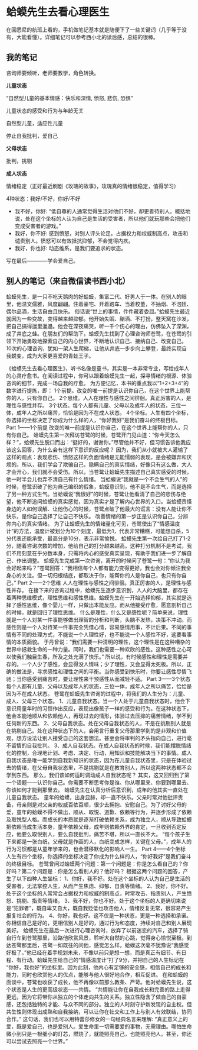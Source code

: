 # 蛤蟆先生去看心理医生

在回悉尼的航班上看的，手机做笔记基本就是随便下了一些关键词（几乎等于没有，大能看懂）。详细笔记可以参考西小北的读后感，总结的很棒。

## 我的笔记

咨询师要倾听，老师要教学，角色转换。

**儿童状态**

“自然型儿童的基本情感：快乐和深情, 愤怒, 悲伤, 恐惧”

儿童状态的感受和行为与年龄无关

自然型儿童，适应性儿童

停止自我批判，爱自己

**父母状态**

批判，挑剔

**成人状态**

情绪稳定（正好最近刷剧《玫瑰的故事》，玫瑰真的情绪很稳定，值得学习）

4种状态：我好/不好，你好/不好

- 我不好，你好: “低自尊的人通常觉得生活对他们不好，却更善待别人。概括地说，处在这个坐标的人认为自己是生活的受害者，所以他们就玩那些会把他们变成受害者的游戏。”
- 我好，你不好: 感到愤怒，对别人评头论足。占据权力和权威制高点，攻击和谴责别人。愤怒可以有效抵抗抑郁，不会觉得内疚。
- 我好，你也好: 动态维系，是我们要追求的状态。

写在最后————学会爱自己。

## 别人的笔记（来自微信读书西小北）

蛤蟆先生，是一只不吃天鹅肉的好蛤蟆，集富二代、好男人于一体。在别人的眼里，他温文儒雅，风度翩翩。住着豪宅、开着跑车、当着校董，不抽烟、不泡妞、偶尔品酒，生活自由且快乐。
俗话说“世上的事情，件件藏着委屈。”蛤蟆先生最近就因为一些变故，变得越来越抑郁。他开始失眠、酗酒、不打扮，整天窝在沙发，把自己搞得邋里邋遢。他会在深夜痛哭，听一千个伤心的理由，仿佛坠入了深渊，成了井底之蛙。在朋友们的帮助下，蛤蟆先生找到了心理咨询师苍鹭，在苍鹭的引领下开始勇敢地探索自己的内心世界，不断地认识自己、接纳自己、改变自己。10次的心理咨询，犹如一架人生爬梯，让他从井底一步步向上攀登，最终实现自我蜕变，成为大家更喜爱的青蛙王子。

《蛤蟆先生去看心理医生》，听书名像是童书，其实是一本非常专业，写给成年人的心灵疗愈书。在阅读过程中，你可以跟着蛤蟆先生一起，探寻情绪的根源、体验咨询的细节，完成一场自我的疗愈。
为方便记忆，本书的重点我以“1+2+3+4”的数字进行提炼，即：
1个前提。改变的唯一前提是认识你自己，在这个世界上能帮你的人，只有你自己。
2个思维。人人在理性与感性之间徘徊。真正厉害的人，是理性与感性并存。
3个状态。每个人都有儿童、父母以及成年人的状态，三位一体，成年人之所以痛苦，恰恰是因为不在成人状态。
4个坐标。人生有四个坐标，你选择的坐标决定了你成为什么样的人，“你好我好”是我们奋斗的终极目标。
Part 1——1个前提
改变的唯一前提是认识你自己，在这个世界上能帮你的人，只有你自己。
蛤蟆先生第一次拜访苍鹭的时候，苍鹭开门见山道：“你今天怎么样？”，蛤蟆先生脱口而出：“挺好的，谢谢你。”尽管他并不好，但习惯告诉他我应该这么回答，为什么会有这样下意识的反应呢？
因为，我们从小就被大人灌输了这样的观点：表现悲伤、愤怒这样的负面情绪是无能懦弱的表现，是会被嫌弃和厌烦的。所以，我们学会了欺骗自己，隐瞒自己的真实情绪，好像只有这么做，大人才会开心，我们就不会受伤。所以，当苍鹭让蛤蟆先生描述自己真实感受的时候，他一时半会儿也弄不清自己有什么情绪。
当蛤蟆说“我就是一个不会生气的人”的时候，苍鹭识破了他为自己编织的假象，蛤蟆意识到，他不是不会生气，而是选择了另一种方式生气。当蛤蟆说“我很好”的时候，苍鹭让他看清了自己的悲伤与绝望，他不断追问蛤蟆的真实感觉，因为真实才是了解内心世界的入口。当蛤蟆责怪身边的人如何误解、让他伤心的时候，苍鹭点破了他最大的谎言：没有人能让你不快乐，是你自己选择了让自己不快乐。
改善情绪的第一步正是认识你自己，分辨你内心的真实情绪。
为了让蛤蟆先生的情绪量化可见，苍鹭使出了“情感温度计”的方法，温度计被划分为10个刻度，最低为1，代表非常糟糕，可能想自杀，5分代表还能承受，最高分是10分，表示非常愉悦。
蛤蟆先生第一次给自己打了1-2分，随着咨询次数的增加，他给自己的打分越来越高。这种打分机制不是考试，我们不用刻意在乎分数本身，只需将内心的感受真实呈现，有助于我们进一步了解自己、作出调整。
蛤蟆先生完成第一次咨询，离开的时候问了苍鹭一句：“你认为我会好起来吗？”苍鹭回答：“我相信每个人都有能力变得更好，我也会对你倾注我全身心的关注。但一切归根结底，都取决于你，能帮你的人是你自己，也只有你自己。”
Part 2——2个思维
人人在理性与感性之间徘徊。真正厉害的人，是理性与感性并存。
在接下来的咨询过程中，蛤蟆先生逐步意识到，人人的大脑里，都存在着两种思维模式，理性思维和感性思维。蛤蟆先生在一开始选择抑郁，其实就是选择了感性思维，像个婴儿一样，只做出本能反应。而从他接受疗愈，愿意剖析自己的时候，就是回归了理性思维。
什么是理性，什么又是感性呢？简单来说，理性就是一个人对某一件事能够做出理智的分析和判断，头脑不发热，决策不冲动。而感性则是一个人对待某一件事完全凭借心情，容易感情用事，不计后果。不同的事情有不同的处理方式，不能说一个人理性好，也不能说一个人感性不好，这要看事情的本质面貌。
于丹曾说：“我们需要一种清明的理性，这个理性是在这种嘈杂的世界中拯救生命的一种力量。同时，我们也需要一种欢欣的感性。这种感性之心可以使我们触目生春，所及之处充满了快乐。”
所以说，有时候感性和理性是需要并存的。一个人少了感性，会显得没人情味；少了理性，又会显得太死板。所以，正确的做法是，寻求感性和理性之间的平衡。当你感受到快乐时，你要让感性尽情飞驰；当你感受到痛苦时，要让理性来干预感性从而减轻不适。
Part 3——3个状态
每个人都有儿童、父母以及成年人的状态，三位一体，成年人之所以痛苦，恰恰是因为不在成人状态。
苍鹭在蛤蟆先生咨询的过程中，将我们的人生分为：儿童、成人、父母三个状态。
1、儿童自我状态。当一个人处于儿童自我状态时，他会下意识用童年时的习惯作出反应，表现出像孩子一样的感受和行为。在这种状态下，他会本能地顺从和依赖他人，再现过去的情形，体验过去压抑的痛苦情绪，学不到任何新的东西。
2、父母自我状态。处在父母自我状态的人，不是在挑剔别人就是在挑剔自己。处在这种状态下的人，会用言行重复父母那里学到的是非观和价值观，想方设法让别人接受自己的这套想法。甚至会将审判的矛头指向自己，进行毫不留情的自我批判。
3、成人自我状态。在成人自我状态的时候，我们能摆脱情绪化的控制，合理地计划、考虑、决定、行动，用知识和技能解决当下的事情。成人自我状态是唯一能学到自我新知识的状态，因为在儿童自我状态里，只是在体验过去的情绪，在父母自我状态里，不是挑剔就是在教育别人，所以这两种状态都不会学到东西。
那么，我们该如何适时调动成人自我状态呢？
其实，这又回归到了第一个话题——认识你自己。你需要不断思考你是谁、你从哪里来、你要到哪里去、你该如何才能到那里去。
蛤蟆先生在认真分析后意识到，成年的他其实一直处在儿童自我状态。
童年的蛤蟆，出身显赫，却一直不快乐。父亲时常对他批评责备，母亲则是对父亲的权威百依百顺，很少去拥抱、安慰自己。为了讨好父母的爱，童年的蛤蟆不得不做出，顺从、取悦、道歉、依赖等行为，并逐步形成了依赖及取悦型人格。而成长的本质就是逐渐打破依赖关系，成为独立人，顺从导致蛤蟆把依赖当成生活本身，童年依赖父母，成年则依赖外界的肯定，一旦收到否定反应，他要么取悦别人，要么自我批判，痛苦不堪，所以一直长不大。
“每个孩子生下来都是一张白纸，父母就是作画的人，白纸变成怎样，关键在父母。”，成年人的行为习惯都是从童年学来的，也会潜移默化的影响人一生。
Part 4——4个坐标
人生有四个坐标，你选择的坐标决定了你成为什么样的人，“你好我好”是我们奋斗的终极目标。
苍鹭曾问过蛤蟆两个问题：第一个问题是：你是怎么看自己的？你好吗？第二个问题是：你是怎么看别人的？他好吗？
根据这两个问题的回答，产生了以下四种人生坐标：
1、你好，我不好。处在这个坐标的人认为自己是生活的受害者，无法掌控人生，从而产生焦虑、抑郁、自责等情绪。
2、我好，你不好。处于这个坐标的人常常会占据权力和权威的制高点，时常攻击、指责别人，产生愤怒、挑剔、指责等情绪。
3、我不好，你也不好。处于这个坐标的人更确切来说是“犯罪者”，既自卑又自大，既自我贬低也攻击他人，情绪反复无常，很容易产生报复社会的行为。
4、你好，我也好。这不仅是一种状态，更是一种选择和承诺。你相信自己是好的，更相信别人是好的，通过行为和态度，持续对自己和别人展现美好。
蛤蟆先生在最后一次进行心理咨询时，放弃了以前迷恋的汽车，选择了骑自行车到苍鹭那里，沿路他欣赏风景，聆听大自然的心跳，觉得身心愉悦至极。到达苍鹭那里后，苍鹭一如既往的问他，感觉怎么样。蛤蟆这次毫不犹豫说“我感觉好极了。”他已经在着手规划未来，不像以前只是想一想，而是真正有细节、有日程、有行动。蛤蟆先生给自己的“情感温度计”打了9分，并把自己的人生标记在 “你好，我也好”的坐标里。因为此刻，他内心有足够的安全感，相信自己的成长和能力，同时也欣赏他人的优点，能够与他人很好地合作，相互促进。
在和蛤蟆的面谈中，苍鹭也收获了成长，他不再像以前那么教条、严苛。他对蛤蟆先生说，这个状态是人生的更高级状态——共情。
“共情能让你在自我成长和完善的路上走得更远，因为它将带你从独立的个体走向共生的关系。独立性隐含了做自己的自豪感，还包括独特的才能、与众不同的部分。独立的人时刻守护新发现的自主权。但共生性则体现出成熟和自我接纳，可以让你在社交和工作上与别人有效联结，协同合作。”
这句话，我们也可以用特蕾莎修女的一句经典名言来理解:
“真正意义上的爱，既是爱自己，也是爱别人。爱生命里一切需要爱的事物，无需理由。哪怕生命微小到只是一根细小的灯芯，燃烧了，就能照亮自己，也能照亮他人。甚至，你还可以尝试去照亮一个世界。”
